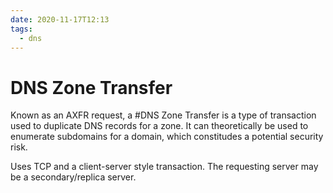 ```yaml
---
date: 2020-11-17T12:13
tags:
  - dns
---
```


# DNS Zone Transfer

Known as an AXFR request, a #DNS Zone Transfer is a type of transaction used to
duplicate DNS records for a zone. It can theoretically be used to enumerate
subdomains for a domain, which constitudes a potential security risk.

Uses TCP and a client-server style transaction. The requesting server may be a
secondary/replica server.
